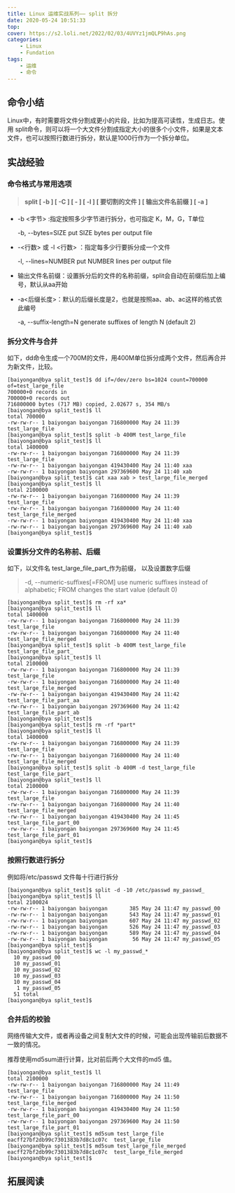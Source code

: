 ```yaml
---
title: Linux 运维实战系列—— split 拆分
date: 2020-05-24 10:51:33
top:
cover: https://s2.loli.net/2022/02/03/4UVYz1jmQLP9hAs.png
categories:
	- Linux	
	- Fundation
tags:
	- 运维
	- 命令
---
```


## 命令小结

Linux中，有时需要将文件分割成更小的片段，比如为提高可读性，生成日志。使用 split命令，则可以将一个大文件分割成指定大小的很多个小文件，如果是文本文件，也可以按照行数进行拆分，默认是1000行作为一个拆分单位。

<!--more-->

## 实战经验

### 命令格式与常用选项

> #### split [ -b ] [ -C ] [ - ] [ -l ] [ 要切割的文件 ] [ 输出文件名前缀 ] [ -a ]  

- -b <字节> :指定按照多少字节进行拆分，也可指定 K，M，G，T单位

   -b, --bytes=SIZE
          put SIZE bytes per output file

- -<行数> 或 -l <行数> ：指定每多少行要拆分成一个文件

   -l, --lines=NUMBER
          put NUMBER lines per output file

- 输出文件名前缀：设置拆分后的文件的名称前缀，split会自动在前缀后加上编号，默认从aa开始
- -a<后缀长度>：默认的后缀长度是2，也就是按照aa、ab、ac这样的格式依此编号

   -a, --suffix-length=N
          generate suffixes of length N (default 2)

### 拆分文件与合并

如下，dd命令生成一个700M的文件，用400M单位拆分成两个文件，然后再合并为新文件，比较。

```shell
[baiyongan@bya split_test]$ dd if=/dev/zero bs=1024 count=700000 of=test_large_file
700000+0 records in
700000+0 records out
716800000 bytes (717 MB) copied, 2.02677 s, 354 MB/s
[baiyongan@bya split_test]$ ll
total 700000
-rw-rw-r-- 1 baiyongan baiyongan 716800000 May 24 11:39 test_large_file
[baiyongan@bya split_test]$ split -b 400M test_large_file 
[baiyongan@bya split_test]$ ll
total 1400000
-rw-rw-r-- 1 baiyongan baiyongan 716800000 May 24 11:39 test_large_file
-rw-rw-r-- 1 baiyongan baiyongan 419430400 May 24 11:40 xaa
-rw-rw-r-- 1 baiyongan baiyongan 297369600 May 24 11:40 xab
[baiyongan@bya split_test]$ cat xaa xab > test_large_file_merged
[baiyongan@bya split_test]$ ll
total 2100000
-rw-rw-r-- 1 baiyongan baiyongan 716800000 May 24 11:39 test_large_file
-rw-rw-r-- 1 baiyongan baiyongan 716800000 May 24 11:40 test_large_file_merged
-rw-rw-r-- 1 baiyongan baiyongan 419430400 May 24 11:40 xaa
-rw-rw-r-- 1 baiyongan baiyongan 297369600 May 24 11:40 xab
[baiyongan@bya split_test]$ 
```



### 设置拆分文件的名称前、后缀

如下，以文件名   test_large_file_part_作为前缀， 以及设置数字后缀

>    -d, --numeric-suffixes[=FROM]
>           use numeric suffixes instead of alphabetic; FROM changes the start value (default 0)

```shell
[baiyongan@bya split_test]$ rm -rf xa*
[baiyongan@bya split_test]$ ll
total 1400000
-rw-rw-r-- 1 baiyongan baiyongan 716800000 May 24 11:39 test_large_file
-rw-rw-r-- 1 baiyongan baiyongan 716800000 May 24 11:40 test_large_file_merged
[baiyongan@bya split_test]$ split -b 400M test_large_file test_large_file_part_
[baiyongan@bya split_test]$ ll
total 2100000
-rw-rw-r-- 1 baiyongan baiyongan 716800000 May 24 11:39 test_large_file
-rw-rw-r-- 1 baiyongan baiyongan 716800000 May 24 11:40 test_large_file_merged
-rw-rw-r-- 1 baiyongan baiyongan 419430400 May 24 11:42 test_large_file_part_aa
-rw-rw-r-- 1 baiyongan baiyongan 297369600 May 24 11:42 test_large_file_part_ab
[baiyongan@bya split_test]$ 
[baiyongan@bya split_test]$ rm -rf *part*
[baiyongan@bya split_test]$ ll
total 1400000
-rw-rw-r-- 1 baiyongan baiyongan 716800000 May 24 11:39 test_large_file
-rw-rw-r-- 1 baiyongan baiyongan 716800000 May 24 11:40 test_large_file_merged
[baiyongan@bya split_test]$ split -b 400M -d test_large_file test_large_file_part_
[baiyongan@bya split_test]$ ll
total 2100000
-rw-rw-r-- 1 baiyongan baiyongan 716800000 May 24 11:39 test_large_file
-rw-rw-r-- 1 baiyongan baiyongan 716800000 May 24 11:40 test_large_file_merged
-rw-rw-r-- 1 baiyongan baiyongan 419430400 May 24 11:45 test_large_file_part_00
-rw-rw-r-- 1 baiyongan baiyongan 297369600 May 24 11:45 test_large_file_part_01
[baiyongan@bya split_test]$ 
```



### 按照行数进行拆分

例如将/etc/passwd 文件每十行进行拆分

```shell
[baiyongan@bya split_test]$ split -d -10 /etc/passwd my_passwd_
[baiyongan@bya split_test]$ ll
total 2100024
-rw-rw-r-- 1 baiyongan baiyongan       385 May 24 11:47 my_passwd_00
-rw-rw-r-- 1 baiyongan baiyongan       543 May 24 11:47 my_passwd_01
-rw-rw-r-- 1 baiyongan baiyongan       607 May 24 11:47 my_passwd_02
-rw-rw-r-- 1 baiyongan baiyongan       526 May 24 11:47 my_passwd_03
-rw-rw-r-- 1 baiyongan baiyongan       589 May 24 11:47 my_passwd_04
-rw-rw-r-- 1 baiyongan baiyongan        56 May 24 11:47 my_passwd_05
[baiyongan@bya split_test]$ 
[baiyongan@bya split_test]$ wc -l my_passwd_*
  10 my_passwd_00
  10 my_passwd_01
  10 my_passwd_02
  10 my_passwd_03
  10 my_passwd_04
   1 my_passwd_05
  51 total
[baiyongan@bya split_test]$ 
```



### 合并后的校验

网络传输大文件，或者再设备之间复制大文件的时候，可能会出现传输前后数据不一致的情况。

推荐使用md5sum进行计算，比对前后两个大文件的md5 值。

```shell
[baiyongan@bya split_test]$ ll
total 2100000
-rw-rw-r-- 1 baiyongan baiyongan 716800000 May 24 11:49 test_large_file
-rw-rw-r-- 1 baiyongan baiyongan 716800000 May 24 11:50 test_large_file_merged
-rw-rw-r-- 1 baiyongan baiyongan 419430400 May 24 11:50 test_large_file_part_00
-rw-rw-r-- 1 baiyongan baiyongan 297369600 May 24 11:50 test_large_file_part_01
[baiyongan@bya split_test]$ md5sum test_large_file
eacff27bf2db99c7301383b7d8c1c07c  test_large_file
[baiyongan@bya split_test]$ md5sum test_large_file_merged 
eacff27bf2db99c7301383b7d8c1c07c  test_large_file_merged
[baiyongan@bya split_test]$ 

```







## 拓展阅读